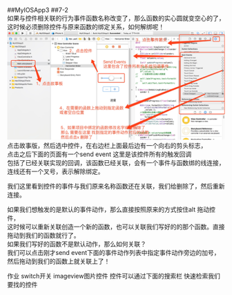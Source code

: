 ##MyIOSApp3
##7-2<br/>
如果与控件相关联的行为事件函数名称改变了，那么函数的实心圆就变空心的了，这时候必须删除控件与原来函数的绑定关系，如何解绑呢！<br/>
![image](https://github.com/xuhuawei131/MyIOSApp3/blob/master/raw/master/ScreenShots/modifySystemMethod.png)
点击故事版，然后选中控件，在右边栏上面最后边有一个向右的剪头标志，<br/>
点击之后下面的页面有一个send event 这里是该控件所有的触发回调<br/>
包括了已经关联实现的回调，该函数已经关联，会有一个事件与函数绑的线连接，连线还有一个叉号，表示解除绑定。<br/>

我们这里看到控件的事件与我们原来名称函数还在关联，我们给删除了，然后重新连接。<br/>

 如果我们想触发的是默认的事件动作，那么直接按照原来的方式按住alt 拖动控件，<br/>
 这时候可以重新关联创造一个新的函数，也可以关联我们写好的的那个函数。直接拖动到我们的函数就行了。<br/>
如果我们写好的函数不是默认动作，那么如何关联？<br/>
我们可以点击刚才send event下面的事件动作列表中指定事件动作旁边的加号，然后拖动到我们的函数上就关联上了！<br/>


作业
switch开关
imageview图片控件
控件可以通过下面的搜索栏 快速检索我们要找的控件
